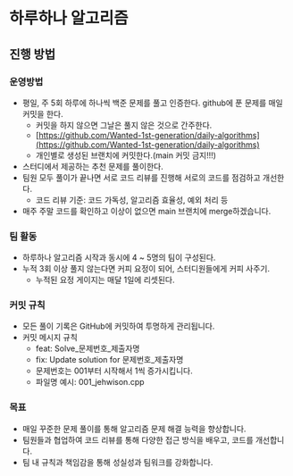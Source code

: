 # 하루하나 알고리즘

## 진행 방법

### 운영방법

- 평일, 주 5회 하루에 하나씩 백준 문제를 풀고 인증한다. github에 푼 문제를 매일 커밋을 한다.
    - 커밋을 하지 않으면 그날은 풀지 않은 것으로 간주한다.
    - [https://github.com/Wanted-1st-generation/daily-algorithms](https://github.com/Wanted-1st-generation/daily-algorithms)
    - 개인별로 생성된 브랜치에 커밋한다.(main 커밋 금지!!!)
- 스터디에서 제공하는 추천 문제를 풀이한다.
- 팀원 모두 풀이가 끝나면 서로 코드 리뷰를 진행해 서로의 코드를 점검하고 개선한다.
    - 코드 리뷰 기준: 코드 가독성, 알고리즘 효율성, 예외 처리 등
- 매주 주말 코드를 확인하고 이상이 없으면 main 브랜치에 merge하겠습니다.

### 팀 활동

- 하루하나 알고리즘 시작과 동시에 4 ~ 5명의 팀이 구성된다.
- 누적 3회 이상 풀지 않는다면 커피 요정이 되어, 스터디원들에게 커피 사주기.
    - 누적된 요정 게이지는 매달 1일에 리셋된다.

### 커밋 규칙

- 모든 풀이 기록은 GitHub에 커밋하여 투명하게 관리됩니다.
- 커밋 메시지 규칙
    - feat: Solve_문제번호_제출자명
    - fix: Update solution for 문제번호_제출자명
    - 문제번호는 001부터 시작해서 1씩 증가시킵니다.
    - 파일명 예시: 001_jehwison.cpp

### 목표

- 매일 꾸준한 문제 풀이를 통해 알고리즘 문제 해결 능력을 향상합니다.
- 팀원들과 협업하여 코드 리뷰를 통해 다양한 접근 방식을 배우고, 코드를 개선합니다.
- 팀 내 규칙과 책임감을 통해 성실성과 팀워크를 강화합니다.
